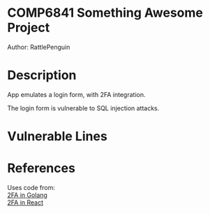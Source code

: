 # COMP6841 Something Awesome Project
Author: RattlePenguin

# Description
App emulates a login form, with 2FA integration.

The login form is vulnerable to SQL injection attacks.

# Vulnerable Lines

# References
Uses code from:  
[2FA in Golang](https://github.com/wpcodevo/two_factor_golang)  
[2FA in React](https://github.com/wpcodevo/two_factor_reactjs)  